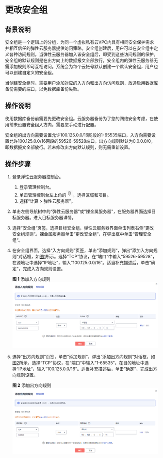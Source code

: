 # 更改安全组<a name="cbr_03_0020"></a>

## 背景说明<a name="section25805516334"></a>

安全组是一个逻辑上的分组，为同一个虚拟私有云VPC内具有相同安全保护需求并相互信任的弹性云服务器提供访问策略。安全组创建后，用户可以在安全组中定义各种访问规则，当弹性云服务器加入该安全组后，即受到这些访问规则的保护。安全组的默认规则是在出方向上的数据报文全部放行，安全组内的弹性云服务器无需添加规则即可互相访问。系统会为每个云帐号默认创建一个默认安全组，用户也可以创建自定义的安全组。

当创建安全组时，需要用户添加对应的入方向和出方向访问规则，放通启用数据库备份需要的端口，以免数据库备份失败。

## 操作说明<a name="section18753173943115"></a>

使用数据库备份前需要先更改安全组。云服务器备份为了您的网络安全考虑，在使用前未设置安全组入方向，需要您手动进行配置。

安全组的出方向需要设置允许100.125.0.0/16网段的1-65535端口，入方向需要设置允许100.125.0.0/16网段的59526-59528端口。出方向规则默认为0.0.0.0/0，即数据报文全部放行。若未修改出方向默认规则，则无需重新设置。

## 操作步骤<a name="section18595455172710"></a>

1.  登录弹性云服务器控制台。
    1.  登录管理控制台。
    2.  单击管理控制台左上角的![](figures/icon-region.png)，选择区域和项目。
    3.  选择“计算 \> 弹性云服务器”。

2.  单击左侧导航树中的“弹性云服务器”或“裸金属服务器”，在服务器界面选择目标服务器。进入目标服务器详情。
3.  选择“安全组“页签，选择目标安全组，弹性云服务器界面单击列表右侧“更改安全组规则“。裸金属服务器单击“更改安全组“，在弹出框中单击“管理安全组“。
4.  在安全组界面，选择“入方向规则“页签，单击“添加规则“，弹出“添加入方向规则“对话框，如[图1](#fig325675335215)所示。选择“TCP”协议，在“端口“中输入“59526-59528”，在源地址中选择“IP地址“，输入“100.125.0.0/16”。适当补充描述后，单击“确定“，完成入方向规则设置。

    **图 1**  添加入方向规则<a name="fig325675335215"></a>  
    ![](figures/添加入方向规则.png "添加入方向规则")

5.  选择“出方向规则“页签，单击“添加规则“，弹出“添加出方向规则“对话框，如[图2](#fig12673419116)所示。选择“TCP”协议，在“端口“中输入“1-65535”，在目的地址中选择“IP地址“，输入“100.125.0.0/16”。适当补充描述后，单击“确定“，完成出方向规则设置。

    **图 2**  添加出方向规则<a name="fig12673419116"></a>  
    ![](figures/添加出方向规则.png "添加出方向规则")


